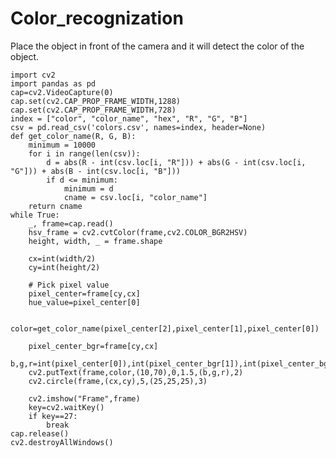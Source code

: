 # Color_recognization
Place the object in front of the camera and it will detect the color of the object.


    import cv2
    import pandas as pd
    cap=cv2.VideoCapture(0)
    cap.set(cv2.CAP_PROP_FRAME_WIDTH,1288)
    cap.set(cv2.CAP_PROP_FRAME_WIDTH,728)
    index = ["color", "color_name", "hex", "R", "G", "B"]
    csv = pd.read_csv('colors.csv', names=index, header=None)
    def get_color_name(R, G, B):
        minimum = 10000
        for i in range(len(csv)):
            d = abs(R - int(csv.loc[i, "R"])) + abs(G - int(csv.loc[i, "G"])) + abs(B - int(csv.loc[i, "B"]))
            if d <= minimum:
                minimum = d
                cname = csv.loc[i, "color_name"]
        return cname
    while True:
        _, frame=cap.read()
        hsv_frame = cv2.cvtColor(frame,cv2.COLOR_BGR2HSV)
        height, width, _ = frame.shape
    
        cx=int(width/2)
        cy=int(height/2)
    
        # Pick pixel value
        pixel_center=frame[cy,cx]
        hue_value=pixel_center[0]
        
        color=get_color_name(pixel_center[2],pixel_center[1],pixel_center[0])
        
        pixel_center_bgr=frame[cy,cx]
        b,g,r=int(pixel_center[0]),int(pixel_center_bgr[1]),int(pixel_center_bgr[2])
        cv2.putText(frame,color,(10,70),0,1.5,(b,g,r),2)
        cv2.circle(frame,(cx,cy),5,(25,25,25),3)
    
        cv2.imshow("Frame",frame)
        key=cv2.waitKey()
        if key==27:
            break
    cap.release()
    cv2.destroyAllWindows()
